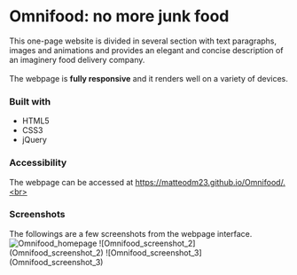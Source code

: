 # Omnifood: no more junk food

This one-page website is divided in several section with text paragraphs, images and animations and provides an elegant and concise description of an imaginery food delivery company.<br><br>
The webpage is **fully responsive** and it renders well on a variety of devices.<br>

### Built with
* HTML5
* CSS3
* jQuery

### Accessibility
The webpage can be accessed at https://matteodm23.github.io/Omnifood/.<br>

### Screenshots
The followings are a few screenshots from the webpage interface.<br>
![Omnifood_homepage](Omnifood_homepage.png)
![Omnifood_screenshot_2] (Omnifood_screenshot_2)
![Omnifood_screenshot_3] (Omnifood_screenshot_3)
